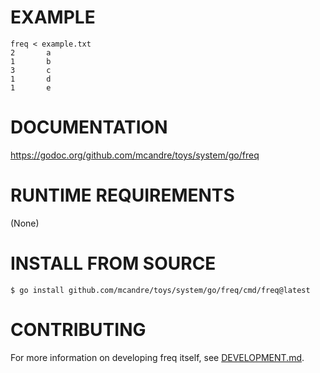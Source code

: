 # EXAMPLE

```
freq < example.txt
2       a
1       b
3       c
1       d
1       e
```

# DOCUMENTATION

https://godoc.org/github.com/mcandre/toys/system/go/freq

# RUNTIME REQUIREMENTS

(None)

# INSTALL FROM SOURCE

```console
$ go install github.com/mcandre/toys/system/go/freq/cmd/freq@latest
```

# CONTRIBUTING

For more information on developing freq itself, see [DEVELOPMENT.md](DEVELOPMENT.md).
